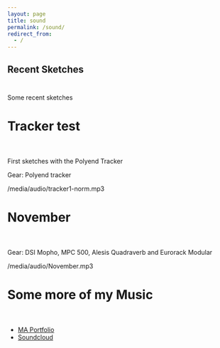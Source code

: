 ```yaml
---
layout: page
title: sound
permalink: /sound/
redirect_from:
  - /
---
```




## Recent Sketches <br/> <br/>

Some recent sketches



# Tracker test <br/> <br/>

First sketches with the Polyend Tracker

Gear: Polyend tracker

/media/audio/tracker1-norm.mp3


# November <br/> <br/>

Gear: DSI Mopho, MPC 500, Alesis Quadraverb and Eurorack Modular

/media/audio/November.mp3



# Some more of my Music <br/> <br/>

- [MA Portfolio](/MA_Portfolio.html)
- [Soundcloud](https://soundcloud.com/alexgw)
